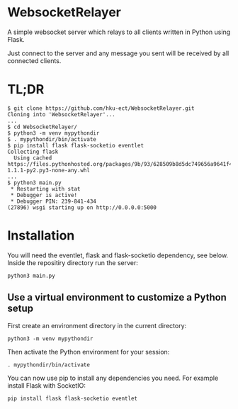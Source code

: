 # WebsocketRelayer

A simple websocket server which relays to all clients written in Python using Flask.

Just connect to the server and any message you sent will be received by all connected clients.

# TL;DR

```
$ git clone https://github.com/hku-ect/WebsocketRelayer.git
Cloning into 'WebsocketRelayer'...
...
$ cd WebsocketRelayer/
$ python3 -m venv mypythondir
$ . mypythondir/bin/activate
$ pip install flask flask-socketio eventlet
Collecting flask
  Using cached https://files.pythonhosted.org/packages/9b/93/628509b8d5dc749656a9641f4caf13540e2cdec85276964ff8f43bbb1d3b/Flask-1.1.1-py2.py3-none-any.whl
...
$ python3 main.py 
 * Restarting with stat
 * Debugger is active!
 * Debugger PIN: 239-841-434
(27896) wsgi starting up on http://0.0.0.0:5000
```

# Installation
You will need the eventlet, flask and flask-socketio dependency, see below. Inside the repositiry directory run the server:

```
python3 main.py
```

## Use a virtual environment to customize a Python setup

First create an environment directory in the current directory:
```
python3 -m venv mypythondir
```
Then activate the Python environment for your session:
```
. mypythondir/bin/activate
```
You can now use pip to install any dependencies you need. For example install Flask with SocketIO:
```
pip install flask flask-socketio eventlet
```
